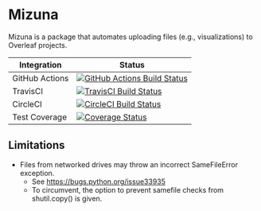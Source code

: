 # Mizuna

Mizuna is a package that automates uploading files (e.g., visualizations) to Overleaf projects.

|Integration|Status|
|-------|------|
|GitHub Actions|[![GitHub Actions Build Status](https://github.com/srodriguez1850/Mizuna/actions/workflows/mizuna-btd.yml/badge.svg)]()
|TravisCI|[![TravisCI Build Status](https://travis-ci.com/srodriguez1850/Mizuna.svg?branch=main)](https://travis-ci.com/srodriguez1850/Mizuna)|
|CircleCI|[![CircleCI Build Status](https://circleci.com/gh/srodriguez1850/Mizuna.svg?style=shield)](https://app.circleci.com/pipelines/github/srodriguez1850/Mizuna?branch=main)|
|Test Coverage|[![Coverage Status](https://coveralls.io/repos/github/srodriguez1850/Mizuna/badge.svg?branch=main)](https://coveralls.io/github/srodriguez1850/Mizuna?branch=main)|

## Limitations

- Files from networked drives may throw an incorrect SameFileError exception.
    - See https://bugs.python.org/issue33935
    - To circumvent, the option to prevent samefile checks from shutil.copy() is given.
